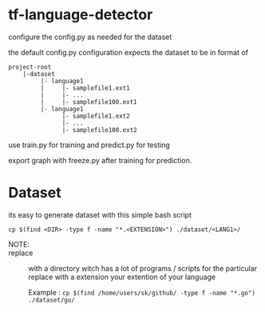 # tf-language-detector


configure the config.py as needed for the dataset

the default config.py configuration expects the dataset to be in format of

```
project-root
    |-dataset
         |- language1
         |     |- samplefile1.ext1
         |     |- ...
         |     |- samplefile100.ext1
         |- language1
               |- samplefile1.ext2
               |- ...
               |- samplefile100.ext2

```

use train.py for training and predict.py for testing

export graph with freeze.py after training for prediction.


# Dataset

its easy to generate dataset with this simple bash script

```
cp $(find <DIR> -type f -name "*.<EXTENSION>") ./dataset/<LANG1>/
```

NOTE: <br>
replace <DIR> with a directory witch has a lot of programs / scripts for the particular <EXTENSION>
replace <EXTENSION> with a extension your extention of your language

Example : `cp $(find /home/users/sk/github/ -type f -name "*.go") ./dataset/go/`

